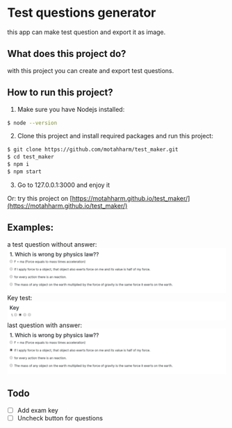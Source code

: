 # Test questions generator
this app can make test question and export it as image.

## What does this project do?
with this project you can create and export test questions.<br>

## How to run this project?
1. Make sure you have Nodejs installed:
```bash
$ node --version
```
2. Clone this project and install required packages and run this project:
```bash
$ git clone https://github.com/motahharm/test_maker.git
$ cd test_maker
$ npm i
$ npm start
```
3. Go to 127.0.0.1:3000 and enjoy it

Or: try this project on [https://motahharm.github.io/test_maker/](https://motahharm.github.io/test_maker/)

## Examples:
a test question without answer:
![Example of a test question created by test_maker](./imgs/test.png)
Key test:
![Example of a key for test answers created by test_maker](./imgs/Key.png)
last question with answer:
![Example of a test question created by test_maker](./imgs/test_with_answer.png)


## Todo
- [ ] Add exam key
- [ ] Uncheck button for questions
